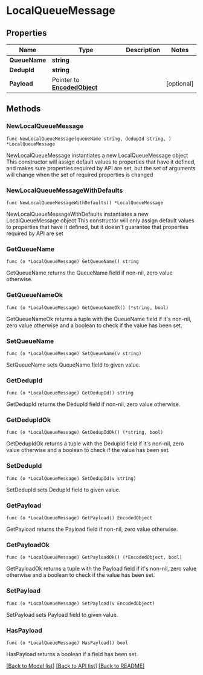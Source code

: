 # LocalQueueMessage

## Properties

Name | Type | Description | Notes
------------ | ------------- | ------------- | -------------
**QueueName** | **string** |  | 
**DedupId** | **string** |  | 
**Payload** | Pointer to [**EncodedObject**](EncodedObject.md) |  | [optional] 

## Methods

### NewLocalQueueMessage

`func NewLocalQueueMessage(queueName string, dedupId string, ) *LocalQueueMessage`

NewLocalQueueMessage instantiates a new LocalQueueMessage object
This constructor will assign default values to properties that have it defined,
and makes sure properties required by API are set, but the set of arguments
will change when the set of required properties is changed

### NewLocalQueueMessageWithDefaults

`func NewLocalQueueMessageWithDefaults() *LocalQueueMessage`

NewLocalQueueMessageWithDefaults instantiates a new LocalQueueMessage object
This constructor will only assign default values to properties that have it defined,
but it doesn't guarantee that properties required by API are set

### GetQueueName

`func (o *LocalQueueMessage) GetQueueName() string`

GetQueueName returns the QueueName field if non-nil, zero value otherwise.

### GetQueueNameOk

`func (o *LocalQueueMessage) GetQueueNameOk() (*string, bool)`

GetQueueNameOk returns a tuple with the QueueName field if it's non-nil, zero value otherwise
and a boolean to check if the value has been set.

### SetQueueName

`func (o *LocalQueueMessage) SetQueueName(v string)`

SetQueueName sets QueueName field to given value.


### GetDedupId

`func (o *LocalQueueMessage) GetDedupId() string`

GetDedupId returns the DedupId field if non-nil, zero value otherwise.

### GetDedupIdOk

`func (o *LocalQueueMessage) GetDedupIdOk() (*string, bool)`

GetDedupIdOk returns a tuple with the DedupId field if it's non-nil, zero value otherwise
and a boolean to check if the value has been set.

### SetDedupId

`func (o *LocalQueueMessage) SetDedupId(v string)`

SetDedupId sets DedupId field to given value.


### GetPayload

`func (o *LocalQueueMessage) GetPayload() EncodedObject`

GetPayload returns the Payload field if non-nil, zero value otherwise.

### GetPayloadOk

`func (o *LocalQueueMessage) GetPayloadOk() (*EncodedObject, bool)`

GetPayloadOk returns a tuple with the Payload field if it's non-nil, zero value otherwise
and a boolean to check if the value has been set.

### SetPayload

`func (o *LocalQueueMessage) SetPayload(v EncodedObject)`

SetPayload sets Payload field to given value.

### HasPayload

`func (o *LocalQueueMessage) HasPayload() bool`

HasPayload returns a boolean if a field has been set.


[[Back to Model list]](../README.md#documentation-for-models) [[Back to API list]](../README.md#documentation-for-api-endpoints) [[Back to README]](../README.md)


